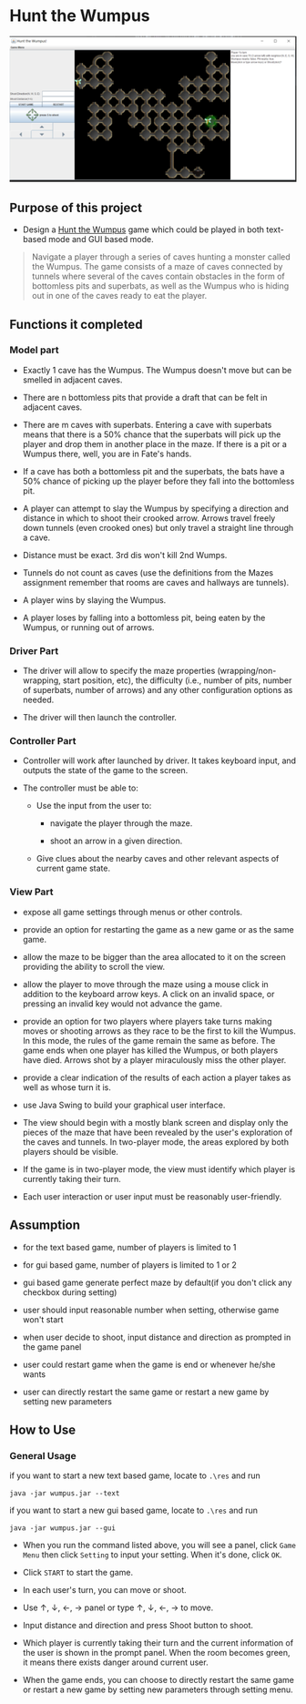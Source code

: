 # Hunt the Wumpus

![2players mode](https://github.com/Vida42/Hunt-the-Wumpus/blob/main/res/2players-imperfect.png)


## Purpose of this project

- Design a [Hunt the Wumpus](https://youtu.be/xGVOw8gXl6Y) game which could be played in both text-based mode and GUI based mode.

> Navigate a player through a series of caves hunting a monster called the Wumpus. The game consists of a maze of caves connected by tunnels where several of the caves contain obstacles in the form of bottomless pits and superbats, as well as the Wumpus who is hiding out in one of the caves ready to eat the player.


## Functions it completed

### Model part

- Exactly 1 cave has the Wumpus. The Wumpus doesn't move but can be smelled in adjacent caves.

- There are n bottomless pits that provide a draft that can be felt in adjacent caves.

- There are m caves with superbats. Entering a cave with superbats means that there is a 50% chance that the superbats will pick up the player and drop them in another place in the maze. If there is a pit or a Wumpus there, well, you are in Fate's hands.

- If a cave has both a bottomless pit and the superbats, the bats have a 50% chance of picking up the player before they fall into the bottomless pit.

- A player can attempt to slay the Wumpus by specifying a direction and distance in which to shoot their crooked arrow. Arrows travel freely down tunnels (even crooked ones) but only travel a straight line through a cave.

- Distance must be exact. 3rd dis won't kill 2nd Wumps.

- Tunnels do not count as caves (use the definitions from the Mazes assignment remember that rooms are caves and hallways are tunnels).

- A player wins by slaying the Wumpus.

- A player loses by falling into a bottomless pit, being eaten by the Wumpus, or running out of arrows.

### Driver Part

- The driver will allow to specify the maze properties (wrapping/non-wrapping, start position, etc), the difficulty (i.e., number of pits, number of superbats, number of arrows) and any other configuration options as needed.

- The driver will then launch the controller.

### Controller Part

- Controller will work after launched by driver. It takes keyboard input, and outputs the state of the game to the screen. 

- The controller must be able to:

    - Use the input from the user to:

        - navigate the player through the maze.

        - shoot an arrow in a given direction.

    - Give clues about the nearby caves and other relevant aspects of current game state.

### View Part

- expose all game settings through menus or other controls.

- provide an option for restarting the game as a new game or as the same game.

- allow the maze to be bigger than the area allocated to it on the screen providing the ability to scroll the view.

- allow the player to move through the maze using a mouse click in addition to the keyboard arrow keys. A click on an invalid space, or pressing an invalid key would not advance the game.

- provide an option for two players where players take turns making moves or shooting arrows as they race to be the first to kill the Wumpus. In this mode, the rules of the game remain the same as before. The game ends when one player has killed the Wumpus, or both players have died. Arrows shot by a player miraculously miss the other player.

- provide a clear indication of the results of each action a player takes as well as whose turn it is.

- use Java Swing to build your graphical user interface.

- The view should begin with a mostly blank screen and display only the pieces of the maze that have been revealed by the user's exploration of the caves and tunnels. In two-player mode, the areas explored by both players should be visible.

- If the game is in two-player mode, the view must identify which player is currently taking their turn.

- Each user interaction or user input must be reasonably user-friendly.


## Assumption

- for the text based game, number of players is limited to 1

- for gui based game, number of players is limited to 1 or 2

- gui based game generate perfect maze by default(if you don't click any checkbox during setting)

- user should input reasonable number when setting, otherwise game won't start

- when user decide to shoot, input distance and direction as prompted in the game panel

- user could restart game when the game is end or whenever he/she wants

- user can directly restart the same game or restart a new game by setting new parameters


## How to Use

### General Usage

if you want to start a new text based game, locate to `.\res` and run

```
java -jar wumpus.jar --text
```

if you want to start a new gui based game, locate to `.\res` and run

```
java -jar wumpus.jar --gui
```

- When you run the command listed above, you will see a panel, click `Game Menu` then click `Setting` to input your setting. When it's done, click `OK`.

- Click `START` to start the game.

- In each user's turn, you can move or shoot.

- Use ↑, ↓, ←, → panel or type ↑, ↓, ←, → to move.

- Input distance and direction and press Shoot button to shoot.

- Which player is currently taking their turn and the current information of the user is shown in the prompt panel. When the room becomes green, it means there exists danger around current user.

- When the game ends, you can choose to directly restart the same game or restart a new game by setting new parameters through setting menu.
